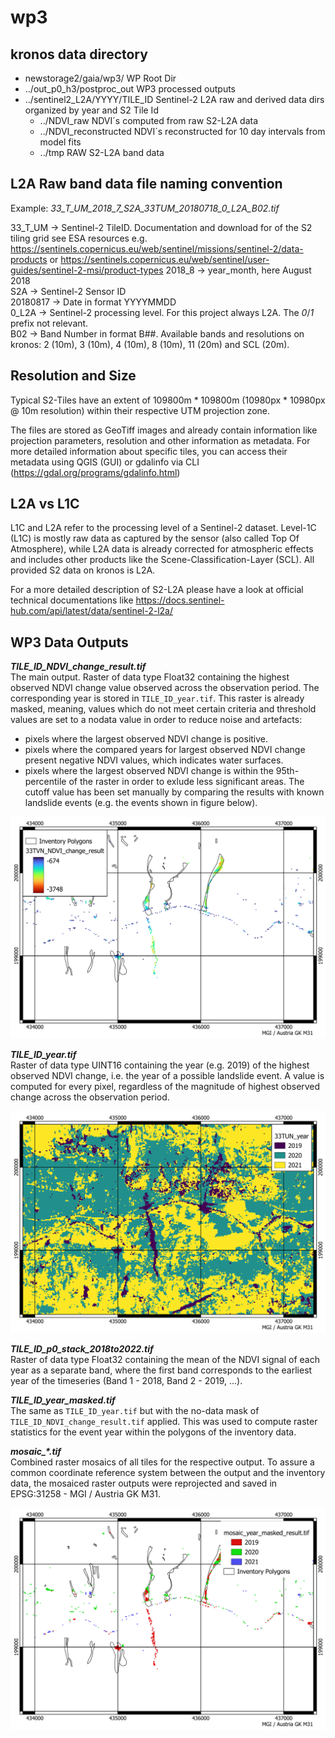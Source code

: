 # wp3

## kronos data directory
- newstorage2/gaia/wp3/ WP Root Dir
- ../out_p0_h3/postproc_out WP3 processed outputs
- ../sentinel2_L2A/YYYY/TILE_ID Sentinel-2 L2A raw and derived data dirs organized by year and S2 Tile Id
  - ../NDVI_raw NDVI´s computed from raw S2-L2A data
  - ../NDVI_reconstructed NDVI´s reconstructed for 10 day intervals from model fits
  - ../tmp RAW S2-L2A band data
 
## L2A Raw band data file naming convention
Example:
*33_T_UM_2018_7_S2A_33TUM_20180718_0_L2A_B02.tif*

33_T_UM -> Sentinel-2 TileID. Documentation and download for of the S2 tiling grid see ESA resources e.g. https://sentinels.copernicus.eu/web/sentinel/missions/sentinel-2/data-products  or https://sentinels.copernicus.eu/web/sentinel/user-guides/sentinel-2-msi/product-types
2018_8 -> year_month, here August 2018  
S2A -> Sentinel-2 Sensor ID  
20180817 -> Date in format YYYYMMDD  
0_L2A -> Sentinel-2 processing level. For this project always L2A. The _0_/_1_ prefix not relevant.  
B02 -> Band Number in format B##. Available bands and resolutions on kronos: 2 (10m), 3 (10m), 4 (10m), 8 (10m), 11 (20m) and SCL (20m).  


## Resolution and Size
Typical S2-Tiles have an extent of 109800m * 109800m (10980px * 10980px @ 10m resolution) within their respective UTM projection zone. 

The files are stored as GeoTiff images and already contain information like projection parameters, resolution and other information as metadata. 
For more detailed information about specific tiles, you can access their metadata using QGIS (GUI) or gdalinfo via CLI (https://gdal.org/programs/gdalinfo.html)

## L2A vs L1C
L1C and L2A refer to the processing level of a Sentinel-2 dataset. Level-1C (L1C) is mostly raw data as captured by the sensor (also called Top Of Atmosphere), while L2A data is already corrected for atmospheric effects and includes other products like the Scene-Classification-Layer (SCL). All provided S2 data on kronos is L2A. 

For a more detailed description of S2-L2A please have a look at official technical documentations like https://docs.sentinel-hub.com/api/latest/data/sentinel-2-l2a/


## WP3 Data Outputs

***TILE_ID_NDVI_change_result.tif***  
The main output. Raster of data type Float32 containing the highest observed NDVI change value observed across the observation period. The corresponding year is stored in ``TILE_ID_year.tif``. This raster is already masked, meaning, values which do not meet certain criteria and threshold values are set to a nodata value in order to reduce noise and artefacts:

- pixels where the largest observed NDVI change is positive. 
- pixels where the compared years for largest observed NDVI change present negative NDVI values, which indicates water surfaces.
- pixels where the largest observed NDVI change is within the 95th-percentile of the raster in order to exlude less significant areas. The cutoff value has been set manually by comparing the results with known landslide events (e.g. the events shown in figure below).


![Alt text](<README.assets/masked change result mosaic.png>)



***TILE_ID_year.tif***  
Raster of data type UINT16 containing the year (e.g. 2019) of the highest observed NDVI change, i.e. the year of a possible landslide event. A value is computed for every pixel, regardless of the magnitude of highest observed change across the observation period.

![year](README.assets/year.png)


***TILE_ID_p0_stack_2018to2022.tif***  
Raster of data type Float32 containing the mean of the NDVI signal of each year as a separate band, where the first band corresponds to the earliest year of the timeseries (Band 1 - 2018, Band 2 - 2019, ...).

***TILE_ID_year_masked.tif***  
The same as ``TILE_ID_year.tif`` but with the no-data mask of ``TILE_ID_NDVI_change_result.tif`` applied. This was used to compute raster statistics for the event year within the polygons of the inventory data. 


***mosaic_\*.tif***  
Combined raster mosaics of all tiles for the respective output. To assure a common coordinate reference system between the output and the inventory data, the mosaiced raster outputs were reprojected and saved in EPSG:31258 - MGI / Austria GK M31.

![Alt text](<README.assets/masked year mosaic.png>)





